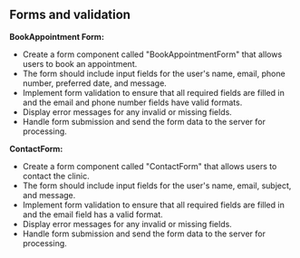 ## Forms and validation

**BookAppointment Form:**

- Create a form component called "BookAppointmentForm" that allows users to book an appointment.
- The form should include input fields for the user's name, email, phone number, preferred date, and message.
- Implement form validation to ensure that all required fields are filled in and the email and phone number fields have valid formats.
- Display error messages for any invalid or missing fields.
- Handle form submission and send the form data to the server for processing.

**ContactForm:**

- Create a form component called "ContactForm" that allows users to contact the clinic.
- The form should include input fields for the user's name, email, subject, and message.
- Implement form validation to ensure that all required fields are filled in and the email field has a valid format.
- Display error messages for any invalid or missing fields.
- Handle form submission and send the form data to the server for processing.
